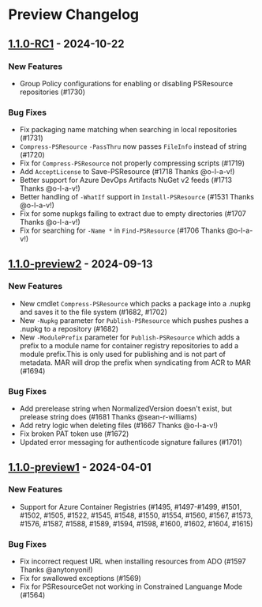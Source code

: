 # Preview Changelog

## [1.1.0-RC1](https://github.com/PowerShell/PSResourceGet/compare/v1.1.0-preview2...v1.1.0-RC1) - 2024-10-22

### New Features

- Group Policy configurations for enabling or disabling PSResource repositories (#1730)

### Bug Fixes

- Fix packaging name matching when searching in local repositories (#1731)
- `Compress-PSResource` `-PassThru` now passes `FileInfo` instead of string (#1720)
- Fix for `Compress-PSResource` not properly compressing scripts  (#1719)
- Add `AcceptLicense` to Save-PSResource (#1718 Thanks @o-l-a-v!)
- Better support for Azure DevOps Artifacts NuGet v2 feeds (#1713 Thanks @o-l-a-v!)
- Better handling of `-WhatIf` support in `Install-PSResource` (#1531 Thanks @o-l-a-v!)
- Fix for some nupkgs failing to extract due to empty directories (#1707 Thanks @o-l-a-v!)
- Fix for searching for `-Name *` in `Find-PSResource` (#1706 Thanks @o-l-a-v!)

## [1.1.0-preview2](https://github.com/PowerShell/PSResourceGet/compare/v1.1.0-preview1...v1.1.0-preview2) - 2024-09-13

### New Features

- New cmdlet `Compress-PSResource` which packs a package into a .nupkg and saves it to the file system (#1682, #1702)
- New `-Nupkg` parameter for `Publish-PSResource` which pushes pushes a .nupkg to a repository (#1682)
- New `-ModulePrefix` parameter for `Publish-PSResource` which adds a prefix to a module name for container registry repositories to add a module prefix.This is only used for publishing and is not part of metadata. MAR will drop the prefix when syndicating from ACR to MAR (#1694)

### Bug Fixes

- Add prerelease string when NormalizedVersion doesn't exist, but prelease string does (#1681 Thanks @sean-r-williams)
- Add retry logic when deleting files (#1667 Thanks @o-l-a-v!)
- Fix broken PAT token use (#1672)
- Updated error messaging for authenticode signature failures (#1701)

## [1.1.0-preview1](https://github.com/PowerShell/PSResourceGet/compare/v1.0.3...v1.1.0-preview1) - 2024-04-01

### New Features

- Support for Azure Container Registries (#1495, #1497-#1499, #1501, #1502, #1505, #1522, #1545, #1548, #1550, #1554, #1560, #1567, #1573, #1576, #1587, #1588, #1589, #1594, #1598, #1600, #1602, #1604, #1615)

### Bug Fixes

- Fix incorrect request URL when installing resources from ADO (#1597 Thanks @anytonyoni!)
- Fix for swallowed exceptions (#1569)
- Fix for PSResourceGet not working in Constrained Languange Mode (#1564)
